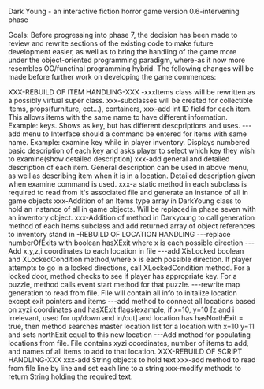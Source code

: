 Dark Young - an interactive fiction horror game
version 0.6-intervening phase

Goals: Before progressing into phase 7, the decision has been made to review and rewrite sections of the existing code to make future development easier, as well as to bring the handling of the game more under the object-oriented programming paradigm, where-as it now more resembles OO/functinal programming hybrid. The following changes will be made before further work on developing the game commences:

XXX-REBUILD OF ITEM HANDLING-XXX
-xxxItems class will be rewritten as a possibly virtual super class.
xxx-subclasses will be created for collectible items, props(furniture, ect...), containers,
xxx-add int ID field for each item.  This allows items with the same name to have different information.  Example: keys.  Shows as key, but has different descpriptions and uses.
---add menu to Interface should a command be entered for items with same name. Example: examine key while in player inventory.  Displays numbered basic description of each key and asks player to select which key they wish to examine(show detailed description)
xxx-add general and detailed description of each item.  General description can be used in above menu, as well as describing item when it is in a location. Detailed description given when examine command is used.
xxx-a static method in each subclass is required to read from it's associated file and generate an instance of all in game objects
xxx-Addition of an Items type array in DarkYoung class to hold an instance of all in game objects.  Will be replaced in phase seven with an inventory object.
xxx-Addition of method in Darkyoung to call generation method of each Items subclass and add returned array of object references to inventory stand in
-REBUILD OF LOCATION HANDLING
---replace numberOfExits with boolean hasXExit where x is each possible direction
---Add x,y,z,i coordinates to each location in file
---add XisLocked boolean and XLockedCondition method,where x is each possible direction. If player attempts to go in a locked directions, call XLockedCondition method. For a locked door, method checks to see if player has appropriate key.  For a puzzle, method calls event start method for that puzzle.
---rewrite map generation to read from file. File will contain all info to initalize location except exit pointers and items
---add method to connect all locations based on xyzi coordinates and hasXExit flags(example, if x=10, y=10 [z and i irrelevant, used for up/down and in/out] and location has hasNorthExit = true, then method searches master location list for a location with x=10 y=11 and sets northExit equal to this new location
---Add method for populating locations from file. File contains xyzi coordinates, number of items to add, and names of all items to add to that location.
XXX-REBUILD OF SCRIPT HANDLING-XXX
xxx-add String objects to hold text 
xxx-add method to read from file line by line and set each line to a string
xxx-modify methods to return String holding the required text. 
